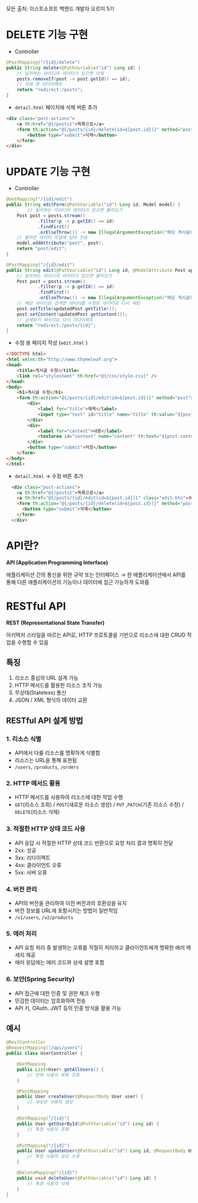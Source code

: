 모든 출처: 이스트소프트 백엔드 개발자 오르미 5기

# DELETE 기능 구현

- Controller

```java
@PostMapping("/{id}/delete")
public String delete(@PathVariable("id") Long id) {
	// 일치하는 아이디의 데이터가 있으면 삭제
	posts.removeIf(post -> post.getId() == id);
	// 삭제 후 리다이렉트
	return "redirect:/posts";
}
```

- `detail.html` 페이지에 삭제 버튼 추가

```html
<div class="post-actions">
    <a th:href="@{/posts}">목록으로</a>
    <form th:action="@{/posts/{id}/delete(id=${post.id})}" method="post" class="delete-form">
        <button type="submit">삭제</button>
    </form>
</div>
```

# UPDATE 기능 구현

- Controller

```java
@GetMapping("/{id}/edit")
public String editForm(@PathVariable("id") Long id, Model model) {
		// 일치하는 아이디의 데이터가 있으면 불러오기
    Post post = posts.stream()
            .filter(p -> p.getId() == id)
            .findFirst()
            .orElseThrow(() -> new IllegalArgumentException("해당 게시글이 존재하지 않습니다. id: " + id));
    // 불러온 데이터 모델에 담아 전송
    model.addAttribute("post", post);
    return "post/edit";
}

@PostMapping("/{id}/edit")
public String edit(@PathVariable("id") Long id, @ModelAttribute Post updatedPost) {
    // 일치하는 아이디의 데이터가 있으면 불러오기
    Post post = posts.stream()
            .filter(p -> p.getId() == id)
            .findFirst()
            .orElseThrow(() -> new IllegalArgumentException("해당 게시글이 존재하지 않습니다. id: " + id));
    // 해당 아이디로 검색한 데이터를 수정된 데이터로 다시 세팅
    post.setTitle(updatedPost.getTitle());
    post.setContent(updatedPost.getContent());
    // 상세보기 페이지로 다시 리다이렉트
    return "redirect:/posts/{id}";
}
```

- 수정 용 페이지 작성 (`edit.html` )

```html
<!DOCTYPE html>
<html xmlns:th="http://www.thymeleaf.org">
<head>
    <title>게시글 수정</title>
    <link rel="stylesheet" th:href="@{/css/style.css}" />
</head>
<body>
    <h1>게시글 수정</h1>
    <form th:action="@{/posts/{id}/edit(id=${post.id})}" method="post">
        <div>
            <label for="title">제목</label>
            <input type="text" id="title" name="title" th:value="${post.title}" />
        </div>
        <div>
            <label for="content">내용</label>
            <textarea id="content" name="content" th:text="${post.content}"></textarea>
        </div>
        <button type="submit">저장</button>
    </form>
</body>
</html>
```

- `detail.html` → 수정 버튼 추가

```html
  <div class="post-actions">
    <a th:href="@{/posts}">목록으로</a>
    <a th:href="@{/posts/{id}/edit(id=${post.id})}" class="edit-btn">수정</a>
    <form th:action="@{/posts/{id}/delete(id=${post.id})}" method="post" class="delete-form">
      <button type="submit">삭제</button>
    </form>
  </div>
```

# API란?

**API (Application Programming Interface)**

애플리케이션 간의 통신을 위한 규약 또는 인터페이스 → 한 애플리케이션에서 API를 통해 다른 애플리케이션의 기능이나 데이터에 접근 가능하게 도와줌

# RESTful API

**REST (Representational State Transfer)**

아키텍처 스타일을 따르는 API로, HTTP 프로토콜을 기반으로 리소스에 대한 CRUD 작업을 수행할 수 있음

## 특징

1. 리소스 중심의 URL 설계 가능
2. HTTP 메서드를 활용한 리소스 조작 가능
3. 무상태(Stateless) 통신
4. JSON / XML 형식의 데이터 교환

## RESTful API 설계 방법

### 1. 리소스 식별

- API에서 다룰 리소스를 명확하게 식별함
- 리소스는 URL을 통해 표현됨
- `/users`, `/products`, `/orders`

### 2. HTTP 메서드 활용

- HTTP 메서드를 사용하여 리소스에 대한 작업 수행
- `GET`(리소스 조회) / `POST`(새로운 리소스 생성) / `PUT` ,`PATCH`(기존 리소스 수정) / `DELETE`(리소스 삭제)

### 3. 적절한 HTTP 상태 코드 사용

- API 응답 시 적절한 HTTP 상태 코드 반환으로 요청 처리 결과 명확히 전달
- 2xx: 성공
- 3xx: 리다이렉트
- 4xx: 클라이언트 오류
- 5xx: 서버 오류

### 4. 버전 관리

- API의 버전을 관리하여 이전 버전과의 호환성을 유지
- 버전 정보를 URL에 포함시키는 방법이 일반적임
- `/v1/users`, `/v2/products`

### 5. 에러 처리

- API 요청 처리 중 발생하는 오류를 적절히 처리하고 클라이언트에게 명확한 에러 메세지 제공
- 에러 응답에는 에러 코드와 상세 설명 포함

### 6. 보안(Spring Security)

- API 접근에 대한 인증 및 권한 체크 수행
- 민감한 데이터는 암호화하여 전송
- API 키, OAuth, JWT 등의 인증 방식을 활용 가능

## 예시

```java
@RestController
@RequestMapping("/api/users")
public class UserController {

    @GetMapping
    public List<User> getAllUsers() {
        // 전체 사용자 목록 조회
    }

    @PostMapping
    public User createUser(@RequestBody User user) {
        // 새로운 사용자 생성
    }

    @GetMapping("/{id}")
    public User getUserById(@PathVariable("id") Long id) {
        // 특정 사용자 조회
    }

    @PutMapping("/{id}")
    public User updateUser(@PathVariable("id") Long id, @RequestBody User updateUser) {
        // 특정 사용자 정보 수정
    }

    @DeleteMapping("/{id}")
    public void deleteUser(@PathVariable("id") Long id) {
        // 특정 사용자 삭제
    }
}
```